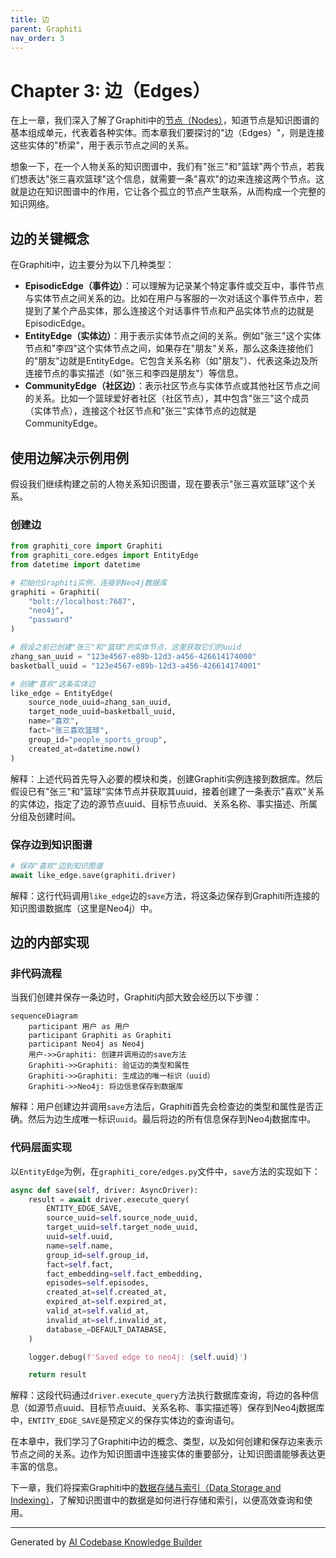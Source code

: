 ```yaml
---
title: 边
parent: Graphiti
nav_order: 3
---
```


# Chapter 3: 边（Edges）

在上一章，我们深入了解了Graphiti中的[节点（Nodes）](02_节点_nodes__.md)，知道节点是知识图谱的基本组成单元，代表着各种实体。而本章我们要探讨的"边（Edges）"，则是连接这些实体的"桥梁"，用于表示节点之间的关系。

想象一下，在一个人物关系的知识图谱中，我们有"张三"和"篮球"两个节点，若我们想表达"张三喜欢篮球"这个信息，就需要一条"喜欢"的边来连接这两个节点。这就是边在知识图谱中的作用，它让各个孤立的节点产生联系，从而构成一个完整的知识网络。

## 边的关键概念
在Graphiti中，边主要分为以下几种类型：
- **EpisodicEdge（事件边）**：可以理解为记录某个特定事件或交互中，事件节点与实体节点之间关系的边。比如在用户与客服的一次对话这个事件节点中，若提到了某个产品实体，那么连接这个对话事件节点和产品实体节点的边就是EpisodicEdge。
- **EntityEdge（实体边）**：用于表示实体节点之间的关系。例如"张三"这个实体节点和"李四"这个实体节点之间，如果存在"朋友"关系，那么这条连接他们的"朋友"边就是EntityEdge。它包含关系名称（如"朋友"）、代表这条边及所连接节点的事实描述（如"张三和李四是朋友"）等信息。
- **CommunityEdge（社区边）**：表示社区节点与实体节点或其他社区节点之间的关系。比如一个篮球爱好者社区（社区节点），其中包含"张三"这个成员（实体节点），连接这个社区节点和"张三"实体节点的边就是CommunityEdge。

## 使用边解决示例用例
假设我们继续构建之前的人物关系知识图谱，现在要表示"张三喜欢篮球"这个关系。

### 创建边
```python
from graphiti_core import Graphiti
from graphiti_core.edges import EntityEdge
from datetime import datetime

# 初始化Graphiti实例，连接到Neo4j数据库
graphiti = Graphiti(
    "bolt://localhost:7687",
    "neo4j",
    "password"
)

# 假设之前已创建"张三"和"篮球"的实体节点，这里获取它们的uuid
zhang_san_uuid = "123e4567-e89b-12d3-a456-426614174000"
basketball_uuid = "123e4567-e89b-12d3-a456-426614174001"

# 创建"喜欢"这条实体边
like_edge = EntityEdge(
    source_node_uuid=zhang_san_uuid,
    target_node_uuid=basketball_uuid,
    name="喜欢",
    fact="张三喜欢篮球",
    group_id="people_sports_group",
    created_at=datetime.now()
)
```
解释：上述代码首先导入必要的模块和类，创建Graphiti实例连接到数据库。然后假设已有"张三"和"篮球"实体节点并获取其uuid，接着创建了一条表示"喜欢"关系的实体边，指定了边的源节点uuid、目标节点uuid、关系名称、事实描述、所属分组及创建时间。

### 保存边到知识图谱
```python
# 保存"喜欢"边到知识图谱
await like_edge.save(graphiti.driver)
```
解释：这行代码调用`like_edge`边的`save`方法，将这条边保存到Graphiti所连接的知识图谱数据库（这里是Neo4j）中。

## 边的内部实现
### 非代码流程
当我们创建并保存一条边时，Graphiti内部大致会经历以下步骤：
```mermaid
sequenceDiagram
    participant 用户 as 用户
    participant Graphiti as Graphiti
    participant Neo4j as Neo4j
    用户->>Graphiti: 创建并调用边的save方法
    Graphiti->>Graphiti: 验证边的类型和属性
    Graphiti->>Graphiti: 生成边的唯一标识（uuid）
    Graphiti->>Neo4j: 将边信息保存到数据库
```
解释：用户创建边并调用`save`方法后，Graphiti首先会检查边的类型和属性是否正确。然后为边生成唯一标识`uuid`。最后将边的所有信息保存到Neo4j数据库中。

### 代码层面实现
以`EntityEdge`为例，在`graphiti_core/edges.py`文件中，`save`方法的实现如下：
```python
async def save(self, driver: AsyncDriver):
    result = await driver.execute_query(
        ENTITY_EDGE_SAVE,
        source_uuid=self.source_node_uuid,
        target_uuid=self.target_node_uuid,
        uuid=self.uuid,
        name=self.name,
        group_id=self.group_id,
        fact=self.fact,
        fact_embedding=self.fact_embedding,
        episodes=self.episodes,
        created_at=self.created_at,
        expired_at=self.expired_at,
        valid_at=self.valid_at,
        invalid_at=self.invalid_at,
        database_=DEFAULT_DATABASE,
    )

    logger.debug(f'Saved edge to neo4j: {self.uuid}')

    return result
```
解释：这段代码通过`driver.execute_query`方法执行数据库查询，将边的各种信息（如源节点uuid、目标节点uuid、关系名称、事实描述等）保存到Neo4j数据库中，`ENTITY_EDGE_SAVE`是预定义的保存实体边的查询语句。

在本章中，我们学习了Graphiti中边的概念、类型，以及如何创建和保存边来表示节点之间的关系。边作为知识图谱中连接实体的重要部分，让知识图谱能够表达更丰富的信息。

下一章，我们将探索Graphiti中的[数据存储与索引（Data Storage and Indexing）](04_数据存储与索引_data_storage_and_indexing__.md)，了解知识图谱中的数据是如何进行存储和索引，以便高效查询和使用。 

---

Generated by [AI Codebase Knowledge Builder](https://github.com/The-Pocket/Tutorial-Codebase-Knowledge)